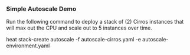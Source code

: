 ### Simple Autoscale Demo

Run the following command to deploy a stack of (2) Cirros instances that will
max out the CPU and scale out to 5 instances over time.

heat stack-create autoscale -f autoscale-cirros.yaml -e autoscale-environment.yaml